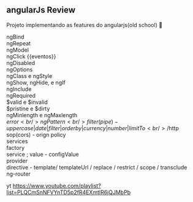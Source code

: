 ﻿## angularJs Review
 Projeto implementando as features do angularjs(old school) 👻
 
ngBind  <br/>
ngRepeat  <br/>
ngModel  <br/>
ngClick {{eventos}}  <br/>
ngDisabled  <br/>
ngOptions  <br/> 
ngClass e ngStyle  <br/>
ngShow, ngHide, e ngIf  <br/>
ngInclude  <br/>
ngRequired  <br/>
$valid e $invalid  <br/>
$pristine e $dirty  <br/>
ngMinlength e ngMaxlength  <br/>
$error  <br/>
ngPattern <br/>
filter (pipe)  - uppercase | date | filter | orderby | currency | number | limitTo <br/>
/$http <br/>
sop(cors) - orign policy <br/>
services  <br/>
factory  <br/>
service ;
value -  configValue  <br/>
provider  <br/>
directive - template/ templateUrl / replace / restrict / scope / transclude <br/>
ng-router  <br/>


 yt https://www.youtube.com/playlist?list=PLQCmSnNFVYnTD5p2fR4EXmtlR6jQJMbPb
